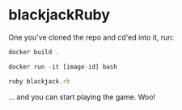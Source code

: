 # blackjackRuby

One you've cloned the repo and cd'ed into it, run:

```javascript
docker build .
```

```javascript
docker run -it [image-id] bash
```

```javascript
ruby blackjack.rb
```

... and you can start playing the game. Woo!

